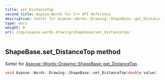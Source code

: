 ```yaml
---
title: set_DistanceTop
second_title: Aspose.Words for C++ API Reference
description: Setter for Aspose::Words::Drawing::ShapeBase::get_DistanceTop. 
type: docs
weight: 0
url: /cpp/aspose.words.drawing/shapebase/set_distancetop/
---
```

## ShapeBase.set_DistanceTop method


Setter for [Aspose::Words::Drawing::ShapeBase::get_DistanceTop](./get_distancetop/).

```cpp
void Aspose::Words::Drawing::ShapeBase::set_DistanceTop(double value)
```

